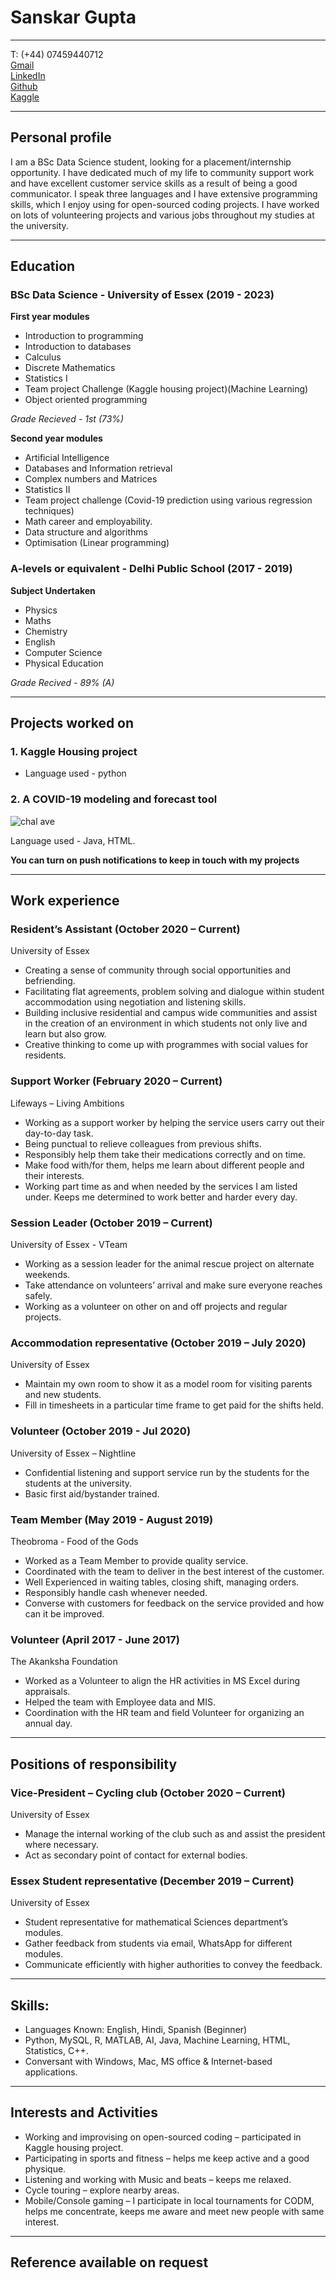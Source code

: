 # Sanskar Gupta   
- - -
T: (+44) 07459440712   
[Gmail](sanskargupta15@gmail.com)   
[LinkedIn](https://www.linkedin.com/in/sanskargupta/)   
[Github](https://github.com/Sanskar-16)  
[Kaggle](www.kaggle.com)

---
## Personal profile    
I am a BSc Data Science student, looking for a placement/internship opportunity. I have dedicated much of my life to community support work and have excellent customer service skills as a result of being a good communicator. I speak three languages and I have extensive programming skills, which I enjoy using for open-sourced coding projects. I have worked on lots of volunteering projects and various jobs throughout my studies at the university.

---
## Education 

### BSc Data Science - University of Essex (2019 - 2023) 
**First year modules**
- Introduction to programming
- Introduction to databases
- Calculus
- Discrete Mathematics
- Statistics I
- Team project Challenge (Kaggle housing project)(Machine Learning)
- Object oriented programming 

*Grade Recieved - 1st (73%)*

**Second year modules**
- Artificial Intelligence 
- Databases and Information retrieval
- Complex numbers and Matrices
- Statistics II
- Team project challenge (Covid-19 prediction using various regression techniques)
- Math career and employability.
- Data structure and algorithms
- Optimisation (Linear programming)

### A-levels or equivalent - Delhi Public School (2017 - 2019)
**Subject Undertaken**
- Physics 
- Maths
- Chemistry 
- English 
- Computer Science 
- Physical Education 

*Grade Recived - 89% (A)*

* * * * * * * *
## Projects worked on 
### 1. Kaggle Housing project 
- Language used - python

### 2. A COVID-19 modeling and forecast tool 

![chal ave](Resources/Image1.png)

Language used - Java, HTML. 

**You can turn on push notifications to keep in touch with my projects**

*******
## Work experience

### Resident’s Assistant (October 2020 – Current)
University of Essex							
- Creating a sense of community through social opportunities and befriending.
- Facilitating flat agreements, problem solving and dialogue within student accommodation using negotiation and listening skills. 
- Building inclusive residential and campus wide communities and assist in the creation of an environment in which students not only live and learn but also grow.
- Creative thinking to come up with programmes with social values for residents.

### Support Worker	(February 2020 – Current)
Lifeways – Living Ambitions
- Working as a support worker by helping the service users carry out their day-to-day task.
- Being punctual to relieve colleagues from previous shifts.
- Responsibly help them take their medications correctly and on time.
- Make food with/for them, helps me learn about different people and their interests.
- Working part time as and when needed by the services I am listed under. Keeps me determined to work better and harder every day.

### Session Leader (October 2019  – Current)
University of Essex - VTeam
- Working as a session leader for the animal rescue project on alternate weekends.
- Take attendance on volunteers’ arrival and make sure everyone reaches safely.
- Working as a volunteer on other on and off projects and regular projects.

### Accommodation representative (October 2019 – July 2020)
University of Essex
- Maintain my own room to show it as a model room for visiting parents and new students.
- Fill in timesheets in a particular time frame to get paid for the shifts held.

### Volunteer (October 2019 - Jul 2020)
University of Essex – Nightline
- Confidential listening and support service run by the students for the students at the university.
- Basic first aid/bystander trained.

### Team Member	(May 2019 - August 2019)
Theobroma - Food of the Gods
- Worked as a Team Member to provide quality service.
- Coordinated with the team to deliver in the best interest of the customer.
- Well Experienced in waiting tables, closing shift, managing orders.
- Responsibly handle cash whenever needed.
- Converse with customers for feedback on the service provided and how can it be improved.

### Volunteer (April 2017 - June 2017)
The Akanksha Foundation
- Worked as a Volunteer to align the HR activities in MS Excel during appraisals.
- Helped the team with Employee data and MIS.
- Coordination with the HR team and field Volunteer for organizing an annual day.

***
## Positions of responsibility

### Vice-President – Cycling club (October 2020 – Current)
University of Essex
- Manage the internal working of the club such as and assist the president where necessary.
- Act as secondary point of contact for external bodies.

### Essex Student representative (December 2019 – Current)
University of Essex
- Student representative for mathematical Sciences department’s modules.
- Gather feedback from students via email, WhatsApp for different modules.
- Communicate efficiently with higher authorities to convey the feedback.

---
## Skills:
- Languages Known: English, Hindi, Spanish (Beginner)
- Python, MySQL, R, MATLAB, AI, Java, Machine Learning, HTML, Statistics, C++.
- Conversant with Windows, Mac, MS office & Internet-based applications.

---
## Interests and Activities
- Working and improvising on open-sourced coding – participated in Kaggle housing project.
- Participating in sports and fitness – helps me keep active and a good physique.
- Listening and working with Music and beats – keeps me relaxed.
- Cycle touring – explore nearby areas.
- Mobile/Console gaming – I participate in local tournaments for CODM, helps me concentrate, keeps me aware and meet new people with same interest.

---
## Reference available on request
